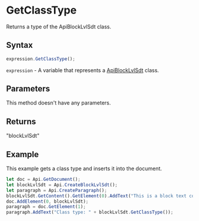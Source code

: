 # GetClassType

Returns a type of the ApiBlockLvlSdt class.

## Syntax

```javascript
expression.GetClassType();
```

`expression` - A variable that represents a [ApiBlockLvlSdt](../ApiBlockLvlSdt.md) class.

## Parameters

This method doesn't have any parameters.

## Returns

"blockLvlSdt"

## Example

This example gets a class type and inserts it into the document.

```javascript editor-
let doc = Api.GetDocument();
let blockLvlSdt = Api.CreateBlockLvlSdt();
let paragraph = Api.CreateParagraph();
blockLvlSdt.GetContent().GetElement(0).AddText("This is a block text content control.");
doc.AddElement(0, blockLvlSdt);
paragraph = doc.GetElement(1);
paragraph.AddText("Class type: " + blockLvlSdt.GetClassType());
```
